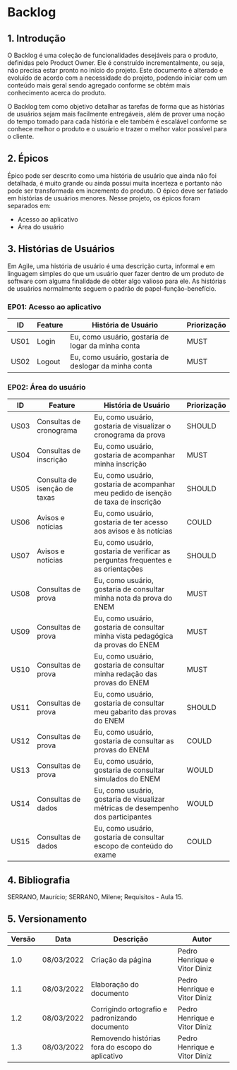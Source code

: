 # Backlog

## 1. Introdução

O Backlog é uma coleção de funcionalidades desejáveis para o produto, definidas pelo Product Owner. Ele é construído incrementalmente, ou seja, não precisa estar pronto no início do projeto. Este documento é alterado e evoluído de acordo com a necessidade do projeto, podendo iniciar com um conteúdo mais geral sendo agregado conforme se obtém mais conhecimento acerca do produto.

O Backlog tem como objetivo detalhar as tarefas de forma que as histórias de usuários sejam mais facilmente entregáveis, além de prover uma noção do tempo tomado para cada história e ele também é escalável conforme se conhece melhor o produto e o usuário e trazer o melhor valor possível para o cliente.

## 2. Épicos

Épico pode ser descrito como uma história de usuário que ainda não foi detalhada, é muito grande ou ainda possui muita incerteza e portanto não pode ser transformada em incremento do produto. O épico deve ser fatiado em histórias de usuários menores. Nesse projeto, os épicos foram separados em:

- Acesso ao aplicativo
- Área do usuário

## 3. Histórias de Usuários

Em Agile, uma história de usuário é uma descrição curta, informal e em linguagem simples do que um usuário quer fazer dentro de um produto de software com alguma finalidade de obter algo valioso para ele. As histórias de usuários normalmente seguem o padrão de papel-função-benefício.

### EP01: Acesso ao aplicativo

| ID   | Feature | História de Usuário                                   | Priorização |
| ---- | ------- | ----------------------------------------------------- | ----------- |
| US01 | Login   | Eu, como usuário, gostaria de logar da minha conta    | MUST        |
| US02 | Logout  | Eu, como usuário, gostaria de deslogar da minha conta | MUST        |

### EP02: Área do usuário

| ID   | Feature                      | História de Usuário                                                                 | Priorização |
| ---- | ---------------------------- | ----------------------------------------------------------------------------------- | ----------- |
| US03 | Consultas de cronograma      | Eu, como usuário, gostaria de visualizar o cronograma da prova                      | SHOULD      |
| US04 | Consultas de inscrição       | Eu, como usuário, gostaria de acompanhar minha inscrição                            | MUST        |
| US05 | Consulta de isenção de taxas | Eu, como usuário, gostaria de acompanhar meu pedido de isenção de taxa de inscrição | SHOULD      |
| US06 | Avisos e notícias            | Eu, como usuário, gostaria de ter acesso aos avisos e às notícias                   | COULD       |
| US07 | Avisos e notícias            | Eu, como usuário, gostaria de verificar as perguntas frequentes e as orientações    | SHOULD      |
| US08 | Consultas de prova           | Eu, como usuário, gostaria de consultar minha nota da prova do ENEM                 | MUST        |
| US09 | Consultas de prova           | Eu, como usuário, gostaria de consultar minha vista pedagógica da provas do ENEM    | MUST        |
| US10 | Consultas de prova           | Eu, como usuário, gostaria de consultar minha redação das provas do ENEM            | MUST        |
| US11 | Consultas de prova           | Eu, como usuário, gostaria de consultar meu gabarito das provas do ENEM             | SHOULD      |
| US12 | Consultas de prova           | Eu, como usuário, gostaria de consultar as provas do ENEM                           | COULD       |
| US13 | Consultas de prova           | Eu, como usuário, gostaria de consultar simulados do ENEM                           | WOULD       |
| US14 | Consultas de dados           | Eu, como usuário, gostaria de visualizar métricas de desempenho dos participantes   | WOULD       |
| US15 | Consultas de dados           | Eu, como usuário, gostaria de consultar escopo de conteúdo do exame                 | COULD       |

## 4. Bibliografia

SERRANO, Maurício; SERRANO, Milene; Requisitos - Aula 15.

## 5. Versionamento

| Versão | Data       | Descrição                                        | Autor                        |
| ------ | ---------- | ------------------------------------------------ | ---------------------------- |
| 1.0    | 08/03/2022 | Criação da página                                | Pedro Henrique e Vitor Diniz |
| 1.1    | 08/03/2022 | Elaboração do documento                          | Pedro Henrique e Vitor Diniz |
| 1.2    | 08/03/2022 | Corrigindo ortografio e padronizando documento   | Pedro Henrique e Vitor Diniz |
| 1.3    | 08/03/2022 | Removendo histórias fora do escopo do aplicativo | Pedro Henrique e Vitor Diniz |

